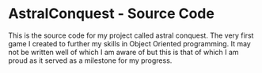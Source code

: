 # AstralConquest - Source Code

This is the source code for my project called astral conquest. The very first game I created to further my skills in Object Oriented programming. It may not be written well of which I am aware of but this is that of which I am proud as it served as a milestone for my progress.
